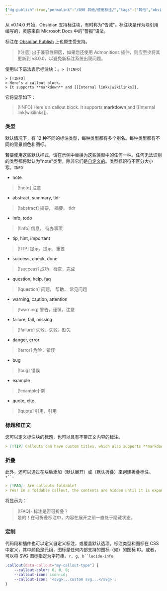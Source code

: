```yaml
---
{"dg-publish":true,"permalink":"/090 其他/使用标注/","tags":["其他","obsidian"]}
---
```


从 v0.14.0 开始，Obsidian 支持标注块，有时称为"告诫"。标注块是作为块引用编写的，灵感来自 Microsoft Docs 中的"警报"语法。

标注在 [Obsidian Publish](https://help.obsidian.md/Obsidian+Publish/Introduction+to+Obsidian+Publish) 上也原生受支持。

> [!注意]
> 出于兼容性原因，如果您还使用 Admonitions 插件，则应至少将其更新到 v8.0.0，以避免新标注系统出现问题。

使用以下语法表示标注块：。`> [!INFO]`

```
> [!INFO]
> Here's a callout block.
> It supports **markdown** and [[Internal link\|wikilinks]].
```

它将显示如下：

> [!INFO]
> Here's a callout block.
> It supports **markdown** and [[Internal link|wikilinks]].


### 类型

默认情况下，有 12 种不同的标注类型，每种类型都有多个别名。每种类型都有不同的背景颜色和图标。

若要使用这些默认样式，请在示例中替换为这些类型中的任何一种。任何无法识别的类型都将默认为"note"类型，除非它们是[自定义的](https://help.obsidian.md/How+to/Use+callouts#Customizations)。类型标识符不区分大小写。`INFO`

-   note
> [!note] 注意
-   abstract, summary, tldr
> [!abstract] 摘要， 摘要， tldr
-   info, todo
> [!info] 信息， 待办事项
-   tip, hint, important
> [!TIP] 提示，提示，重要
-   success, check, done
> [!success] 成功，检查，完成
-   question, help, faq
> [!question] 问题， 帮助， 常见问题
-   warning, caution, attention
> [!warning] 警告，谨慎，注意
-   failure, fail, missing
> [!failure] 失败、失败、缺失
-   danger, error
> [!error] 危险，错误
-   bug
> [!bug] 错误
-   example
> [!example] 例
-   quote, cite
> [!quote] 引用，引用

### 标题和正文

您可以定义标注块的标题，也可以具有不带正文内容的标注。

```markdown
> [!TIP] Callouts can have custom titles, which also supports **markdown**!
```

### 折叠

此外，还可以通过在块后添加（默认展开）或（默认折叠）来创建折叠标注。`+``-`

```markdown
> [!FAQ]- Are callouts foldable?
> Yes! In a foldable callout, the contents are hidden until it is expanded.
```

将显示为：

> [!FAQ]- 标注是否可折叠？  
> 是的！在可折叠标注中，内容在展开之前一直处于隐藏状态。

### 定制

代码段和插件也可以定义自定义标注，或覆盖默认选项。标注类型和图标在 CSS 中定义，其中颜色是元组，图标是任何内部支持的图标（如）的图标 ID。或者，可以将 SVG 图标指定为字符串。`r, g, b``lucide-info`

```css
.callout[data-callout="my-callout-type"] {
    --callout-color: 0, 0, 0;
    --callout-icon: icon-id;
    --callout-icon: '<svg>...custom svg...</svg>';
}
```